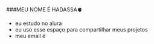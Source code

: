 ###MEU NOME É HADASSA🫀
- eu estudo no alura
- eu uso esse espaço para compartilhar meus projetos
- meu email é
